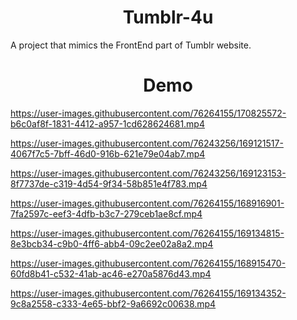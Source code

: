 <h1 align="center">Tumblr-4u </h1>

<p > A project that mimics the FrontEnd part of Tumblr website. </p>
<h1 align="center">Demo </h1>







https://user-images.githubusercontent.com/76264155/170825572-b6c0af8f-1831-4412-a957-1cd628624681.mp4







https://user-images.githubusercontent.com/76243256/169121517-4067f7c5-7bff-46d0-916b-621e79e04ab7.mp4

 


https://user-images.githubusercontent.com/76243256/169123153-8f7737de-c319-4d54-9f34-58b851e4f783.mp4




https://user-images.githubusercontent.com/76264155/168916901-7fa2597c-eef3-4dfb-b3c7-279ceb1ae8cf.mp4





https://user-images.githubusercontent.com/76264155/169134815-8e3bcb34-c9b0-4ff6-abb4-09c2ee02a8a2.mp4




https://user-images.githubusercontent.com/76264155/168915470-60fd8b41-c532-41ab-ac46-e270a5876d43.mp4





https://user-images.githubusercontent.com/76264155/169134352-9c8a2558-c333-4e65-bbf2-9a6692c00638.mp4


